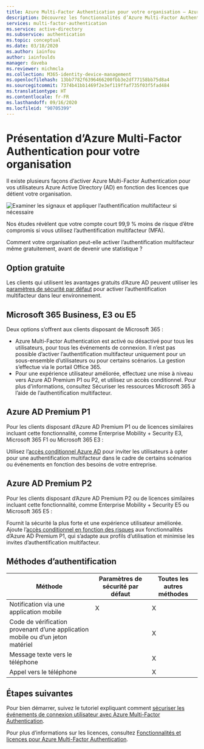 ```yaml
---
title: Azure Multi-Factor Authentication pour votre organisation – Azure Active Directory
description: Découvrez les fonctionnalités d’Azure Multi-Factor Authentication que peut utiliser votre organisation selon son modèle de licence.
services: multi-factor-authentication
ms.service: active-directory
ms.subservice: authentication
ms.topic: conceptual
ms.date: 03/18/2020
ms.author: iainfou
author: iainfoulds
manager: daveba
ms.reviewer: michmcla
ms.collection: M365-identity-device-management
ms.openlocfilehash: 13bb7782f6396466200fbb3e2df77158bb75d8a4
ms.sourcegitcommit: 7374b41bb1469f2e3ef119ffaf735f03f5fad484
ms.translationtype: HT
ms.contentlocale: fr-FR
ms.lasthandoff: 09/16/2020
ms.locfileid: "90705399"
---
```

# <a name="overview-of-azure-multi-factor-authentication-for-your-organization"></a>Présentation d’Azure Multi-Factor Authentication pour votre organisation

Il existe plusieurs façons d’activer Azure Multi-Factor Authentication pour vos utilisateurs Azure Active Directory (AD) en fonction des licences que détient votre organisation. 

![Examiner les signaux et appliquer l’authentification multifacteur si nécessaire](./media/concept-fundamentals-mfa-get-started/verify-signals-and-perform-mfa-if-required.png)

Nos études révèlent que votre compte court 99,9 % moins de risque d’être compromis si vous utilisez l’authentification multifacteur (MFA).

Comment votre organisation peut-elle activer l’authentification multifacteur même gratuitement, avant de devenir une statistique ?

## <a name="free-option"></a>Option gratuite

Les clients qui utilisent les avantages gratuits d’Azure AD peuvent utiliser les [paramètres de sécurité par défaut](../fundamentals/concept-fundamentals-security-defaults.md) pour activer l’authentification multifacteur dans leur environnement.

## <a name="microsoft-365-business-e3-or-e5"></a>Microsoft 365 Business, E3 ou E5

Deux options s’offrent aux clients disposant de Microsoft 365 :

* Azure Multi-Factor Authentication est activé ou désactivé pour tous les utilisateurs, pour tous les événements de connexion. Il n’est pas possible d’activer l’authentification multifacteur uniquement pour un sous-ensemble d’utilisateurs ou pour certains scénarios. La gestion s’effectue via le portail Office 365. 
* Pour une expérience utilisateur améliorée, effectuez une mise à niveau vers Azure AD Premium P1 ou P2, et utilisez un accès conditionnel. Pour plus d’informations, consultez Sécuriser les ressources Microsoft 365 à l’aide de l’authentification multifacteur.

## <a name="azure-ad-premium-p1"></a>Azure AD Premium P1

Pour les clients disposant d’Azure AD Premium P1 ou de licences similaires incluant cette fonctionnalité, comme Enterprise Mobility + Security E3, Microsoft 365 F1 ou Microsoft 365 E3 : 

Utilisez l’[accès conditionnel Azure AD](../authentication/tutorial-enable-azure-mfa.md) pour inviter les utilisateurs à opter pour une authentification multifacteur dans le cadre de certains scénarios ou événements en fonction des besoins de votre entreprise.

## <a name="azure-ad-premium-p2"></a>Azure AD Premium P2

Pour les clients disposant d’Azure AD Premium P2 ou de licences similaires incluant cette fonctionnalité, comme Enterprise Mobility + Security E5 ou Microsoft 365 E5 : 

Fournit la sécurité la plus forte et une expérience utilisateur améliorée. Ajoute l’[accès conditionnel en fonction des risques](../conditional-access/howto-conditional-access-policy-risk.md) aux fonctionnalités d’Azure AD Premium P1, qui s’adapte aux profils d’utilisation et minimise les invites d’authentification multifacteur.

## <a name="authentication-methods"></a>Méthodes d’authentification

| Méthode | Paramètres de sécurité par défaut | Toutes les autres méthodes |
| --- | --- | --- |
| Notification via une application mobile | X | X |
| Code de vérification provenant d’une application mobile ou d’un jeton matériel |   | X |
| Message texte vers le téléphone |   | X |
| Appel vers le téléphone |   | X |

## <a name="next-steps"></a>Étapes suivantes

Pour bien démarrer, suivez le tutoriel expliquant comment [sécuriser les événements de connexion utilisateur avec Azure Multi-Factor Authentication](../authentication/tutorial-enable-azure-mfa.md).

Pour plus d’informations sur les licences, consultez [Fonctionnalités et licences pour Azure Multi-Factor Authentication](../authentication/concept-mfa-licensing.md).

